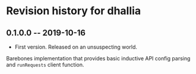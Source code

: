 # Revision history for dhallia

## 0.1.0.0 -- 2019-10-16

* First version. Released on an unsuspecting world.

Barebones implementation that provides basic inductive API config
parsing and `runRequests` client function.

